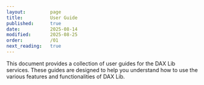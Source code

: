 ```yaml
---
layout:         page
title:          User Guide
published:      true
date:           2025-08-14
modified:       2025-08-25
order:          /01
next_reading:   true
---
```


This document provides a collection of user guides for the DAX Lib services. These guides are designed to help you understand how to use the various features and functionalities of DAX Lib.
